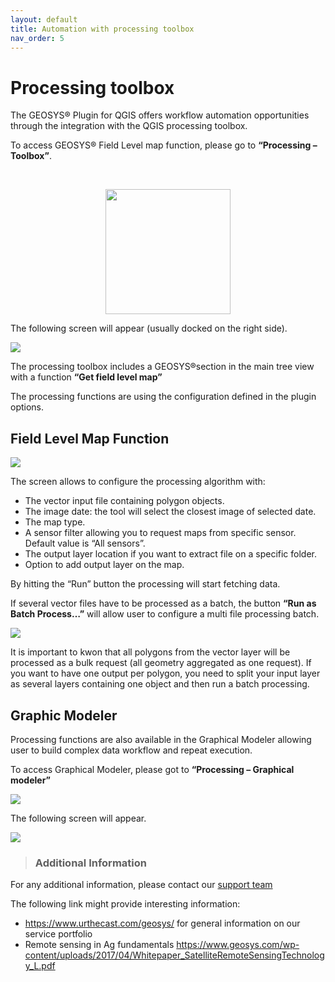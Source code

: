 ```yaml
---
layout: default
title: Automation with processing toolbox 
nav_order: 5
---
```


# Processing toolbox

The GEOSYS® Plugin for QGIS offers workflow automation opportunities through the integration with the QGIS processing toolbox. 

To access GEOSYS® Field Level map function, please go to **“Processing – Toolbox”**. 

<br>
<p align="center">
  <img width="200" src="https://raw.githubusercontent.com/GEOSYS/Images/c233061865ec2c20423f05b05aca379e46a0bff7/QGIS/pictures/doc22.jpg">
</p>


The following screen will appear (usually docked on the right side).

![](https://raw.githubusercontent.com/GEOSYS/Images/c233061865ec2c20423f05b05aca379e46a0bff7/QGIS/pictures/doc23.png)

The processing toolbox includes a GEOSYS®section in the main tree view with a function <Strong>“Get field level map”</Strong>

The processing functions are using the configuration defined in the plugin options.

## Field Level Map Function

![](https://raw.githubusercontent.com/GEOSYS/Images/c233061865ec2c20423f05b05aca379e46a0bff7/QGIS/pictures/doc24.png)

The screen allows to configure the processing algorithm with:
- The vector input file containing polygon objects. 
- The image date: the tool will select the closest image of selected date.
- The map type.
-	A sensor filter allowing you to request maps from specific sensor. Default value is “All sensors”.
-	The output layer location if you want to extract file on a specific folder.
-	Option to add output layer on the map.

By hitting the “Run” button the processing will start fetching data.

If several vector files have to be processed as a batch, the button <Strong>“Run as Batch Process…”</Strong> will allow user to configure a multi file processing batch.

![](https://raw.githubusercontent.com/GEOSYS/Images/c233061865ec2c20423f05b05aca379e46a0bff7/QGIS/pictures/doc25.png)

It is important to kwon that all polygons from the vector layer will be processed as a bulk request (all geometry aggregated as one request). If you want to have one output per polygon, you need to split your input layer as several layers containing one object and then run a batch processing.

## Graphic Modeler

Processing functions are also available in the Graphical Modeler allowing user to build complex data workflow and repeat execution. 

To access Graphical Modeler, please got to <Strong>“Processing – Graphical modeler”</Strong>

![](https://raw.githubusercontent.com/GEOSYS/Images/c233061865ec2c20423f05b05aca379e46a0bff7/QGIS/pictures/doc26.png)

The following screen will appear.

![](https://raw.githubusercontent.com/GEOSYS/Images/c233061865ec2c20423f05b05aca379e46a0bff7/QGIS/pictures/doc27.png)

<!-- theme: warning -->
> ### Additional Information

For any additional information, please contact our [support team](Api.Support@geosys.com)

The following link might provide interesting information:
- <https://www.urthecast.com/geosys/>  for general information on our service portfolio
- Remote sensing in Ag fundamentals <https://www.geosys.com/wp-content/uploads/2017/04/Whitepaper_SatelliteRemoteSensingTechnology_L.pdf>










